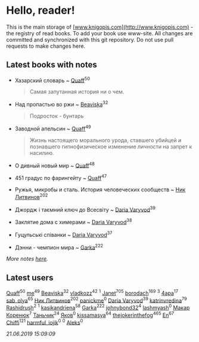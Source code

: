 # Hello, reader!
This is the main storage of [www.knigopis.com](http://www.knigopis.com) - the registry of read books.
To add your book use www-site. All changes are committed and synchronized with this git repository.
Do not use pull requests to make changes here.


## Latest books with notes
* Хазарский словарь ~ [Quaff](users/122/12267158-vkontakte)<sup>50</sup>
    > Самая запутанная история ни о чем.

* Над пропастью во ржи ~ [Beaviska](users/102/10202544960024508-facebook)<sup>32</sup>
    > Подросток - бунтарь

* Заводной апельсин ~ [Quaff](users/122/12267158-vkontakte)<sup>49</sup>
    > Жизнь настоящего морального урода, ставшего убийцей и познавшего гипнофизическое изменение личности на запрет к насилию.

* О дивный новый мир ~ [Quaff](users/122/12267158-vkontakte)<sup>48</sup>

* 451 градус по фарингейту ~ [Quaff](users/122/12267158-vkontakte)<sup>47</sup>

* Ружья, микробы и сталь. История человеческих сообществ ~ [Ник Литвинов](users/241/241974816-vkontakte)<sup>202</sup>

* Джордж і таємний ключ до Всесвіту ~ [Daria Varyvod](users/829/829893410524253-facebook)<sup>39</sup>

* Заклятие дома с химерами ~ [Daria Varyvod](users/829/829893410524253-facebook)<sup>38</sup>

* Гуцульські співанки ~ [Daria Varyvod](users/829/829893410524253-facebook)<sup>37</sup>

* Дэнни -  чемпион мира ~ [Garka](users/115/115753719718250012620-google)<sup>222</sup>


_More notes [here](latest_books_with_notes.md)._


## Latest users
[Quaff](users/122/12267158-vkontakte)<sup>50</sup> 
[me](users/381/381417697-yandex)<sup>49</sup> 
[Beaviska](users/102/10202544960024508-facebook)<sup>32</sup> 
[vladkozz](users/572/57239276-vkontakte)<sup>42</sup> 
[](users/102/102336841322497739470-google)<sup>1</sup> 
[Janet](users/108/108113656204404967440-google)<sup>705</sup> 
[borodach](users/157/15706320-vkontakte)<sup>169</sup> 
[](users/110/110931306939441771638-google)<sup>3</sup> 
[4apa](users/117/117392596378069249667-google)<sup>17</sup> 
[sab_olya](users/139/139338401-vkontakte)<sup>65</sup> 
[Ник Литвинов](users/241/241974816-vkontakte)<sup>202</sup> 
[panickme](users/545/545226830-vkontakte)<sup>0</sup> 
[Daria Varyvod](users/829/829893410524253-facebook)<sup>39</sup> 
[katrinvredina](users/233/2336755-vkontakte)<sup>79</sup> 
[Rashidrush](users/114/114946019255563824371-google)<sup>2</sup> 
[](users/116/116658081998844854155-googleplus)<sup>1</sup> 
[kasikandriena](users/152/152488954-vkontakte)<sup>58</sup> 
[Garka](users/115/115753719718250012620-google)<sup>222</sup> 
[johnybond32](users/304/304041461-yandex)<sup>4</sup> 
[lashmyash](users/836/83670525-vkontakte)<sup>0</sup> 
[Макар Коренюк](users/126/126368737-vkontakte)<sup>7</sup> 
[Таньчик](users/209/2096581563762610-facebook)<sup>24</sup> 
[Яков](users/117/117277044284589498872-google)<sup>0</sup> 
[kissamasya](users/684/68439978-vkontakte)<sup>64</sup> 
[thejokerinthefog](users/317/317244423-vkontakte)<sup>465</sup> 
[En](users/333/333646551-vkontakte)<sup>67</sup> 
[Chiffi](users/105/105831994080785626680-google)<sup>121</sup> 
[harmful_iojik](users/742/74201901-vkontakte)<sup>0</sup> 
[](users/117/117525336121885011584-google)<sup>0</sup> 
[Aleks](users/106/106983266780546745776-google)<sup>0</sup> 


_21.06.2019 15:09:09_
